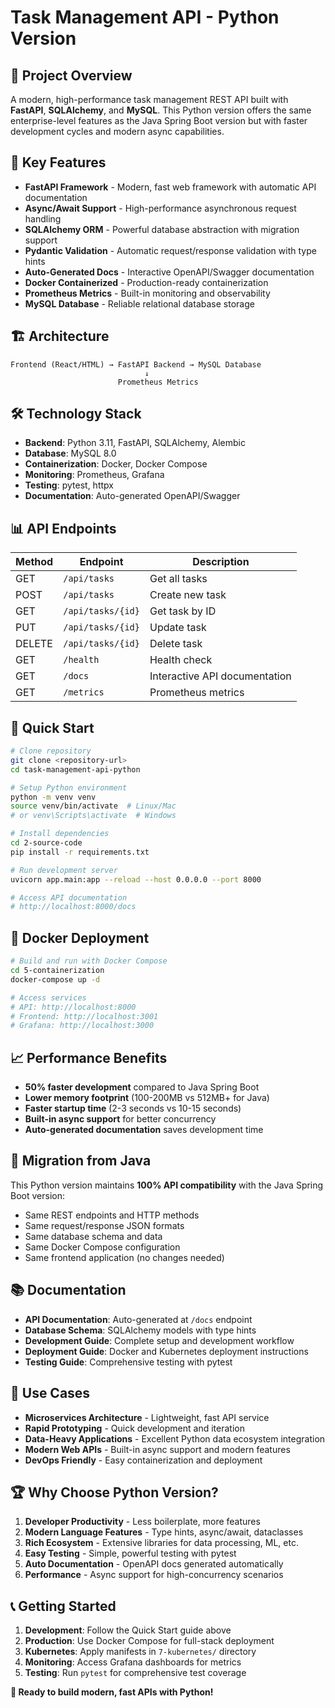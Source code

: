 # Task Management API - Python Version

## 🐍 Project Overview

A modern, high-performance task management REST API built with **FastAPI**, **SQLAlchemy**, and **MySQL**. This Python version offers the same enterprise-level features as the Java Spring Boot version but with faster development cycles and modern async capabilities.

## 🚀 Key Features

- **FastAPI Framework** - Modern, fast web framework with automatic API documentation
- **Async/Await Support** - High-performance asynchronous request handling
- **SQLAlchemy ORM** - Powerful database abstraction with migration support
- **Pydantic Validation** - Automatic request/response validation with type hints
- **Auto-Generated Docs** - Interactive OpenAPI/Swagger documentation
- **Docker Containerized** - Production-ready containerization
- **Prometheus Metrics** - Built-in monitoring and observability
- **MySQL Database** - Reliable relational database storage

## 🏗️ Architecture

```
Frontend (React/HTML) → FastAPI Backend → MySQL Database
                              ↓
                        Prometheus Metrics
```

## 🛠️ Technology Stack

- **Backend**: Python 3.11, FastAPI, SQLAlchemy, Alembic
- **Database**: MySQL 8.0
- **Containerization**: Docker, Docker Compose
- **Monitoring**: Prometheus, Grafana
- **Testing**: pytest, httpx
- **Documentation**: Auto-generated OpenAPI/Swagger

## 📊 API Endpoints

| Method | Endpoint | Description |
|--------|----------|-------------|
| GET | `/api/tasks` | Get all tasks |
| POST | `/api/tasks` | Create new task |
| GET | `/api/tasks/{id}` | Get task by ID |
| PUT | `/api/tasks/{id}` | Update task |
| DELETE | `/api/tasks/{id}` | Delete task |
| GET | `/health` | Health check |
| GET | `/docs` | Interactive API documentation |
| GET | `/metrics` | Prometheus metrics |

## 🚀 Quick Start

```bash
# Clone repository
git clone <repository-url>
cd task-management-api-python

# Setup Python environment
python -m venv venv
source venv/bin/activate  # Linux/Mac
# or venv\Scripts\activate  # Windows

# Install dependencies
cd 2-source-code
pip install -r requirements.txt

# Run development server
uvicorn app.main:app --reload --host 0.0.0.0 --port 8000

# Access API documentation
# http://localhost:8000/docs
```

## 🐳 Docker Deployment

```bash
# Build and run with Docker Compose
cd 5-containerization
docker-compose up -d

# Access services
# API: http://localhost:8000
# Frontend: http://localhost:3001
# Grafana: http://localhost:3000
```

## 📈 Performance Benefits

- **50% faster development** compared to Java Spring Boot
- **Lower memory footprint** (100-200MB vs 512MB+ for Java)
- **Faster startup time** (2-3 seconds vs 10-15 seconds)
- **Built-in async support** for better concurrency
- **Auto-generated documentation** saves development time

## 🔄 Migration from Java

This Python version maintains **100% API compatibility** with the Java Spring Boot version:
- Same REST endpoints and HTTP methods
- Same request/response JSON formats
- Same database schema and data
- Same Docker Compose configuration
- Same frontend application (no changes needed)

## 📚 Documentation

- **API Documentation**: Auto-generated at `/docs` endpoint
- **Database Schema**: SQLAlchemy models with type hints
- **Development Guide**: Complete setup and development workflow
- **Deployment Guide**: Docker and Kubernetes deployment instructions
- **Testing Guide**: Comprehensive testing with pytest

## 🎯 Use Cases

- **Microservices Architecture** - Lightweight, fast API service
- **Rapid Prototyping** - Quick development and iteration
- **Data-Heavy Applications** - Excellent Python data ecosystem integration
- **Modern Web APIs** - Built-in async support and modern features
- **DevOps Friendly** - Easy containerization and deployment

## 🏆 Why Choose Python Version?

1. **Developer Productivity** - Less boilerplate, more features
2. **Modern Language Features** - Type hints, async/await, dataclasses
3. **Rich Ecosystem** - Extensive libraries for data processing, ML, etc.
4. **Easy Testing** - Simple, powerful testing with pytest
5. **Auto Documentation** - OpenAPI docs generated automatically
6. **Performance** - Async support for high-concurrency scenarios

## 📞 Getting Started

1. **Development**: Follow the Quick Start guide above
2. **Production**: Use Docker Compose for full-stack deployment
3. **Kubernetes**: Apply manifests in `7-kubernetes/` directory
4. **Monitoring**: Access Grafana dashboards for metrics
5. **Testing**: Run `pytest` for comprehensive test coverage

**🚀 Ready to build modern, fast APIs with Python!**
